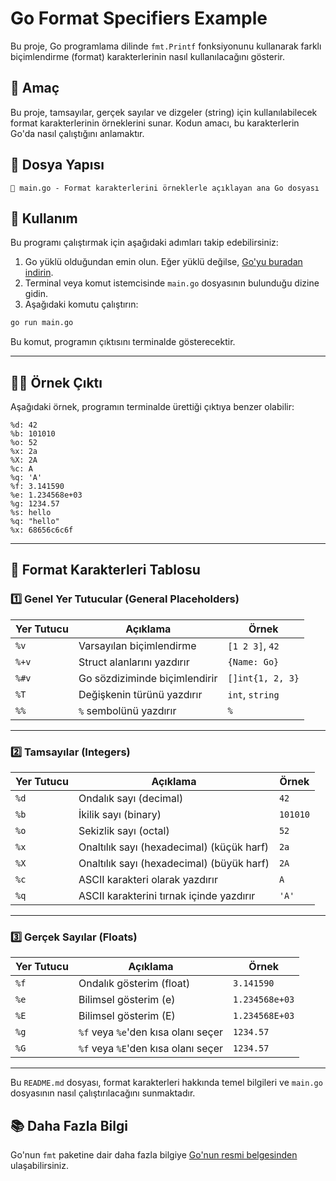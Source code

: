 # Go Format Specifiers Example

Bu proje, Go programlama dilinde `fmt.Printf` fonksiyonunu kullanarak farklı biçimlendirme (format) karakterlerinin nasıl kullanılacağını gösterir.

## 📘 Amaç

Bu proje, tamsayılar, gerçek sayılar ve dizgeler (string) için kullanılabilecek format karakterlerinin örneklerini sunar. Kodun amacı, bu karakterlerin Go'da nasıl çalıştığını anlamaktır.

## 📂 Dosya Yapısı

```
📁 main.go - Format karakterlerini örneklerle açıklayan ana Go dosyası
```

## 🚀 Kullanım

Bu programı çalıştırmak için aşağıdaki adımları takip edebilirsiniz:

1. Go yüklü olduğundan emin olun. Eğer yüklü değilse, [Go'yu buradan indirin](https://go.dev/doc/install).
2. Terminal veya komut istemcisinde `main.go` dosyasının bulunduğu dizine gidin.
3. Aşağıdaki komutu çalıştırın:

```bash
go run main.go
```

Bu komut, programın çıktısını terminalde gösterecektir.

---

## 🧑‍💻 Örnek Çıktı

Aşağıdaki örnek, programın terminalde ürettiği çıktıya benzer olabilir:

```
%d: 42
%b: 101010
%o: 52
%x: 2a
%X: 2A
%c: A
%q: 'A'
%f: 3.141590
%e: 1.234568e+03
%g: 1234.57
%s: hello
%q: "hello"
%x: 68656c6c6f
```

---

## 📝 Format Karakterleri Tablosu

### 1️⃣ Genel Yer Tutucular (General Placeholders)

| Yer Tutucu | Açıklama                         | Örnek            |
|------------|---------------------------------|------------------|
| `%v`       | Varsayılan biçimlendirme         | `[1 2 3]`, `42`   |
| `%+v`      | Struct alanlarını yazdırır       | `{Name: Go}`     |
| `%#v`      | Go sözdiziminde biçimlendirir   | `[]int{1, 2, 3}`  |
| `%T`       | Değişkenin türünü yazdırır       | `int`, `string`  |
| `%%`       | `%` sembolünü yazdırır           | `%`              |

---

### 2️⃣ Tamsayılar (Integers)

| Yer Tutucu | Açıklama                         | Örnek             |
|------------|---------------------------------|-------------------|
| `%d`       | Ondalık sayı (decimal)           | `42`              |
| `%b`       | İkilik sayı (binary)             | `101010`          |
| `%o`       | Sekizlik sayı (octal)            | `52`              |
| `%x`       | Onaltılık sayı (hexadecimal) (küçük harf) | `2a`          |
| `%X`       | Onaltılık sayı (hexadecimal) (büyük harf) | `2A`          |
| `%c`       | ASCII karakteri olarak yazdırır  | `A`               |
| `%q`       | ASCII karakterini tırnak içinde yazdırır | `'A'`         |

---

### 3️⃣ Gerçek Sayılar (Floats)

| Yer Tutucu | Açıklama                         | Örnek             |
|------------|---------------------------------|-------------------|
| `%f`       | Ondalık gösterim (float)         | `3.141590`        |
| `%e`       | Bilimsel gösterim (e)            | `1.234568e+03`    |
| `%E`       | Bilimsel gösterim (E)            | `1.234568E+03`    |
| `%g`       | `%f` veya `%e`'den kısa olanı seçer | `1234.57`      |
| `%G`       | `%f` veya `%E`'den kısa olanı seçer | `1234.57`      |

---

Bu `README.md` dosyası, format karakterleri hakkında temel bilgileri ve `main.go` dosyasının nasıl çalıştırılacağını sunmaktadır.

## 📚 Daha Fazla Bilgi

Go'nun `fmt` paketine dair daha fazla bilgiye [Go'nun resmi belgesinden](https://pkg.go.dev/fmt) ulaşabilirsiniz.

